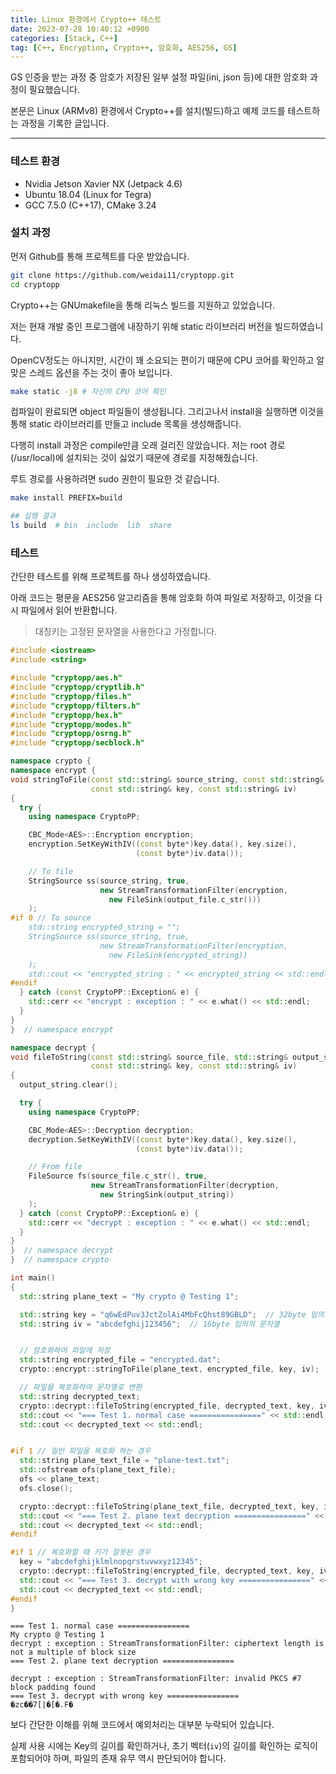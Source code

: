 ```yaml
---
title: Linux 환경에서 Crypto++ 테스트
date: 2023-07-28 10:40:12 +0900
categories: [Stack, C++]
tag: [C++, Encryption, Crypto++, 암호화, AES256, GS]
---
```


GS 인증을 받는 과정 중 암호가 저장된 일부 설정 파일(ini, json 등)에 대한 암호화 과정이 필요했습니다.

본문은 Linux (ARMv8) 환경에서 Crypto++를 설치(빌드)하고 예제 코드를 테스트하는 과정을 기록한 글입니다.

---

### 테스트 환경
- Nvidia Jetson Xavier NX (Jetpack 4.6)
- Ubuntu 18.04 (Linux for Tegra)
- GCC 7.5.0 (C++17), CMake 3.24

### 설치 과정
먼저 Github를 통해 프로젝트를 다운 받았습니다.
```bash
git clone https://github.com/weidai11/cryptopp.git
cd cryptopp
```

Crypto++는 GNUmakefile을 통해 리눅스 빌드를 지원하고 있었습니다.

저는 현재 개발 중인 프로그램에 내장하기 위해 static 라이브러리 버전을 빌드하였습니다.

OpenCV정도는 아니지만, 시간이 꽤 소요되는 편이기 때문에 CPU 코어를 확인하고 알맞은 스레드 옵션을 주는 것이 좋아 보입니다.

```bash
make static -j8 # 자신의 CPU 코어 확인
```

컴파일이 완료되면 object 파일들이 생성됩니다. 그리고나서 install을 실행하면 이것을 통해 static 라이브러리를 만들고 include 목록을 생성해줍니다.

다행히 install 과정은 compile만큼 오래 걸리진 않았습니다.
저는 root 경로(/usr/local)에 설치되는 것이 싫었기 때문에 경로를 지정해줬습니다.

루트 경로를 사용하려면 sudo 권한이 필요한 것 같습니다.

```bash
make install PREFIX=build

## 실행 결과
ls build  # bin  include  lib  share
```

### 테스트
간단한 테스트를 위해 프로젝트를 하나 생성하였습니다.

아래 코드는 평문을 AES256 알고리즘을 통해 암호화 하여 파일로 저장하고, 이것을 다시 파일에서 읽어 반환합니다.

> 대칭키는 고정된 문자열을 사용한다고 가정합니다.

```cpp
#include <iostream>
#include <string>

#include "cryptopp/aes.h"
#include "cryptopp/cryptlib.h"
#include "cryptopp/files.h"
#include "cryptopp/filters.h"
#include "cryptopp/hex.h"
#include "cryptopp/modes.h"
#include "cryptopp/osrng.h"
#include "cryptopp/secblock.h"

namespace crypto {
namespace encrypt {
void stringToFile(const std::string& source_string, const std::string& output_file,
                  const std::string& key, const std::string& iv)
{
  try {
    using namespace CryptoPP;

    CBC_Mode<AES>::Encryption encryption;
    encryption.SetKeyWithIV((const byte*)key.data(), key.size(),
                            (const byte*)iv.data());

    // To file
    StringSource ss(source_string, true,
                    new StreamTransformationFilter(encryption,
                      new FileSink(output_file.c_str()))
    );
#if 0 // To source
    std::string encrypted_string = "";
    StringSource ss(source_string, true,
                    new StreamTransformationFilter(encryption,
                      new FileSink(encrypted_string))
    );
    std::cout << "encrypted_string : " << encrypted_string << std::endl;
#endif  
  } catch (const CryptoPP::Exception& e) {
    std::cerr << "encrypt : exception : " << e.what() << std::endl;
  }
}
}  // namespace encrypt

namespace decrypt {
void fileToString(const std::string& source_file, std::string& output_string,
                  const std::string& key, const std::string& iv)
{
  output_string.clear();

  try {
    using namespace CryptoPP;

    CBC_Mode<AES>::Decryption decryption;
    decryption.SetKeyWithIV((const byte*)key.data(), key.size(),
                            (const byte*)iv.data());

    // From file
    FileSource fs(source_file.c_str(), true,
                  new StreamTransformationFilter(decryption,
                    new StringSink(output_string))
    );
  } catch (const CryptoPP::Exception& e) {
    std::cerr << "decrypt : exception : " << e.what() << std::endl;
  }
}
}  // namespace decrypt
}  // namespace crypto

int main()
{
  std::string plane_text = "My crypto @ Testing 1";

  std::string key = "q6wEdPuv3JctZolAi4MbFcQhst89GBLD";  // 32byte 임의의 문자열
  std::string iv = "abcdefghij123456";  // 16byte 임의의 문자열


  // 암호화하여 파일에 저장
  std::string encrypted_file = "encrypted.dat";
  crypto::encrypt::stringToFile(plane_text, encrypted_file, key, iv);

  // 파일을 복호화하여 문자열로 변환
  std::string decrypted_text;
  crypto::decrypt::fileToString(encrypted_file, decrypted_text, key, iv);
  std::cout << "=== Test 1. normal case ================" << std::endl;
  std::cout << decrypted_text << std::endl;


#if 1 // 일반 파일을 복호화 하는 경우
  std::string plane_text_file = "plane-text.txt";
  std::ofstream ofs(plane_text_file);
  ofs << plane_text;
  ofs.close();

  crypto::decrypt::fileToString(plane_text_file, decrypted_text, key, iv);
  std::cout << "=== Test 2. plane text decryption ================" << std::endl;
  std::cout << decrypted_text << std::endl;
#endif

#if 1 // 복호화할 때 키가 잘못된 경우
  key = "abcdefghijklmlnopqrstuvwxyz12345";
  crypto::decrypt::fileToString(encrypted_file, decrypted_text, key, iv);
  std::cout << "=== Test 3. decrypt with wrong key ================" << std::endl;
  std::cout << decrypted_text << std::endl;
#endif
}
```
```
=== Test 1. normal case ================
My crypto @ Testing 1
decrypt : exception : StreamTransformationFilter: ciphertext length is not a multiple of block size
=== Test 2. plane text decryption ================

decrypt : exception : StreamTransformationFilter: invalid PKCS #7 block padding found
=== Test 3. decrypt with wrong key ================
�zc��7[|�[�.F�
```

보다 간단한 이해를 위해 코드에서 예외처리는 대부분 누락되어 있습니다.

실제 사용 시에는 Key의 길이를 확인하거나, 초기 벡터(`iv`)의 길이를 확인하는 로직이 포함되어야 하며, 파일의 존재 유무 역시 판단되어야 합니다.



